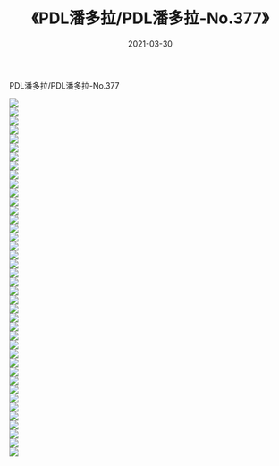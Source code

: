 ﻿---
layout: post
title:  《PDL潘多拉/PDL潘多拉-No.377》
date:   2021-03-30
img: http://pic.660000.xyz/1:/网络美图/2021/PDL潘多拉/PDL潘多拉-No.377/000.jpg
categories: [美女, 清纯, 唯美]
---

PDL潘多拉/PDL潘多拉-No.377

 ![](http://pic.660000.xyz/1:/网络美图/2021/PDL潘多拉/PDL潘多拉-No.377/001.jpg) <br>![](http://pic.660000.xyz/1:/网络美图/2021/PDL潘多拉/PDL潘多拉-No.377/002.jpg) <br>![](http://pic.660000.xyz/1:/网络美图/2021/PDL潘多拉/PDL潘多拉-No.377/003.jpg) <br>![](http://pic.660000.xyz/1:/网络美图/2021/PDL潘多拉/PDL潘多拉-No.377/004.jpg) <br>![](http://pic.660000.xyz/1:/网络美图/2021/PDL潘多拉/PDL潘多拉-No.377/005.jpg) <br>![](http://pic.660000.xyz/1:/网络美图/2021/PDL潘多拉/PDL潘多拉-No.377/006.jpg) <br>![](http://pic.660000.xyz/1:/网络美图/2021/PDL潘多拉/PDL潘多拉-No.377/007.jpg) <br>![](http://pic.660000.xyz/1:/网络美图/2021/PDL潘多拉/PDL潘多拉-No.377/008.jpg) <br>![](http://pic.660000.xyz/1:/网络美图/2021/PDL潘多拉/PDL潘多拉-No.377/009.jpg) <br>![](http://pic.660000.xyz/1:/网络美图/2021/PDL潘多拉/PDL潘多拉-No.377/010.jpg) <br>![](http://pic.660000.xyz/1:/网络美图/2021/PDL潘多拉/PDL潘多拉-No.377/011.jpg) <br>![](http://pic.660000.xyz/1:/网络美图/2021/PDL潘多拉/PDL潘多拉-No.377/012.jpg) <br>![](http://pic.660000.xyz/1:/网络美图/2021/PDL潘多拉/PDL潘多拉-No.377/013.jpg) <br>![](http://pic.660000.xyz/1:/网络美图/2021/PDL潘多拉/PDL潘多拉-No.377/014.jpg) <br>![](http://pic.660000.xyz/1:/网络美图/2021/PDL潘多拉/PDL潘多拉-No.377/015.jpg) <br>![](http://pic.660000.xyz/1:/网络美图/2021/PDL潘多拉/PDL潘多拉-No.377/016.jpg) <br>![](http://pic.660000.xyz/1:/网络美图/2021/PDL潘多拉/PDL潘多拉-No.377/017.jpg) <br>![](http://pic.660000.xyz/1:/网络美图/2021/PDL潘多拉/PDL潘多拉-No.377/018.jpg) <br>![](http://pic.660000.xyz/1:/网络美图/2021/PDL潘多拉/PDL潘多拉-No.377/019.jpg) <br>![](http://pic.660000.xyz/1:/网络美图/2021/PDL潘多拉/PDL潘多拉-No.377/020.jpg) <br>![](http://pic.660000.xyz/1:/网络美图/2021/PDL潘多拉/PDL潘多拉-No.377/021.jpg) <br>![](http://pic.660000.xyz/1:/网络美图/2021/PDL潘多拉/PDL潘多拉-No.377/022.jpg) <br>![](http://pic.660000.xyz/1:/网络美图/2021/PDL潘多拉/PDL潘多拉-No.377/023.jpg) <br>![](http://pic.660000.xyz/1:/网络美图/2021/PDL潘多拉/PDL潘多拉-No.377/024.jpg) <br>![](http://pic.660000.xyz/1:/网络美图/2021/PDL潘多拉/PDL潘多拉-No.377/025.jpg) <br>![](http://pic.660000.xyz/1:/网络美图/2021/PDL潘多拉/PDL潘多拉-No.377/026.jpg) <br>![](http://pic.660000.xyz/1:/网络美图/2021/PDL潘多拉/PDL潘多拉-No.377/027.jpg) <br>![](http://pic.660000.xyz/1:/网络美图/2021/PDL潘多拉/PDL潘多拉-No.377/028.jpg) <br>![](http://pic.660000.xyz/1:/网络美图/2021/PDL潘多拉/PDL潘多拉-No.377/029.jpg) <br>![](http://pic.660000.xyz/1:/网络美图/2021/PDL潘多拉/PDL潘多拉-No.377/030.jpg) <br>![](http://pic.660000.xyz/1:/网络美图/2021/PDL潘多拉/PDL潘多拉-No.377/031.jpg) <br>![](http://pic.660000.xyz/1:/网络美图/2021/PDL潘多拉/PDL潘多拉-No.377/032.jpg) <br>![](http://pic.660000.xyz/1:/网络美图/2021/PDL潘多拉/PDL潘多拉-No.377/033.jpg) <br>![](http://pic.660000.xyz/1:/网络美图/2021/PDL潘多拉/PDL潘多拉-No.377/034.jpg) <br>![](http://pic.660000.xyz/1:/网络美图/2021/PDL潘多拉/PDL潘多拉-No.377/035.jpg) <br>![](http://pic.660000.xyz/1:/网络美图/2021/PDL潘多拉/PDL潘多拉-No.377/036.jpg) <br>![](http://pic.660000.xyz/1:/网络美图/2021/PDL潘多拉/PDL潘多拉-No.377/037.jpg) <br>![](http://pic.660000.xyz/1:/网络美图/2021/PDL潘多拉/PDL潘多拉-No.377/038.jpg) <br>![](http://pic.660000.xyz/1:/网络美图/2021/PDL潘多拉/PDL潘多拉-No.377/039.jpg) <br>![](http://pic.660000.xyz/1:/网络美图/2021/PDL潘多拉/PDL潘多拉-No.377/040.jpg) <br>